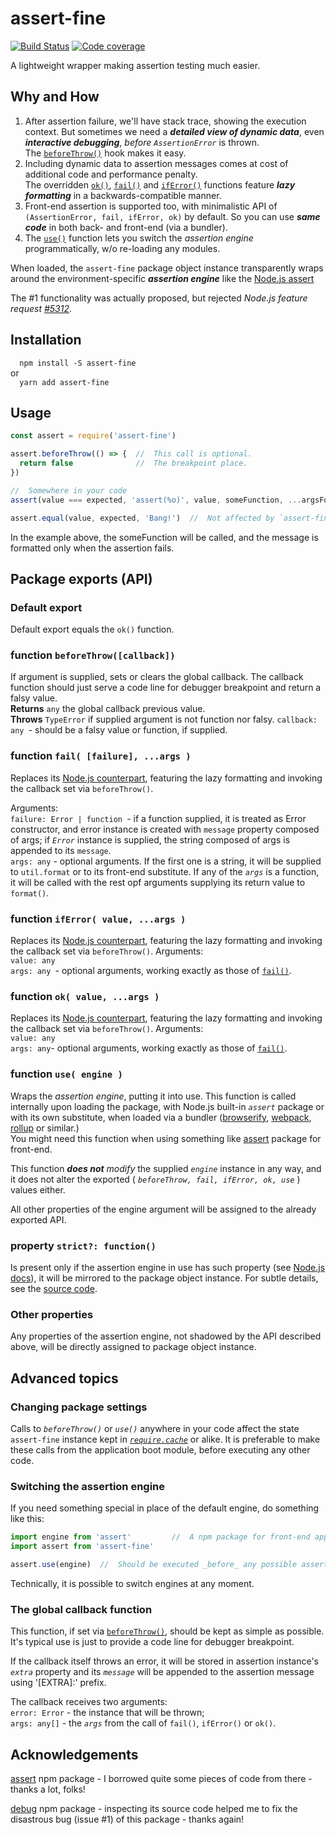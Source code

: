 # assert-fine
[![Build Status](https://travis-ci.org/valango/assert-fine.svg?branch=master)](https://travis-ci.org/valango/assert-fine)  [![Code coverage](https://codecov.io/gh/valango/assert-fine/branch/master/graph/badge.svg)](https://codecov.io/gh/valango/assert-fine)

A lightweight wrapper making assertion testing much easier.

## Why and How
1. After assertion failure, we'll have stack trace, showing the execution context.
But sometimes we need a _**detailed view of dynamic data**_, even
_**interactive debugging**_, _before_ _`AssertionError`_ is thrown.<br />
The [`beforeThrow()`](#function-beforethrowcallback) hook makes it easy.
1. Including dynamic data to assertion messages comes at cost of additional code and
performance penalty.<br />
The overridden [`ok()`](#function-ok-value-args-), [`fail()`](#function-fail-failure-args-)
and [`ifError()`](#function-iferror-value-args-) functions feature _**lazy formatting**_
in a backwards-compatible manner.
1. Front-end assertion is supported too, with minimalistic API of `(AssertionError, fail, ifError, ok)`
by default. So you can use _**same code**_ in both back- and front-end (via a bundler).
1. The [`use()`](#function-use-engine-) function lets you switch the _assertion engine_ programmatically, w/o re-loading
any modules.

When loaded, the `assert-fine` package object instance transparently wraps around
the environment-specific
_**assertion engine**_ like the [Node.js assert](http://nodejs.org/api/assert.html)

The #1 functionality was actually proposed, but rejected _Node.js
feature request [#5312](https://github.com/nodejs/node/issues/5312)_.

## Installation
`  npm install -S assert-fine`<br />or<br />`  yarn add assert-fine`

## Usage
```js
const assert = require('assert-fine')

assert.beforeThrow(() => {  //  This call is optional.
  return false              //  The breakpoint place.
})

//  Somewhere in your code
assert(value === expected, 'assert(%o)', value, someFunction, ...argsForFunction)

assert.equal(value, expected, 'Bang!')  //  Not affected by `assert-fine`.
```
In the example above, the someFunction will be called, and the message is formatted only
when the assertion fails.

## Package exports (API)

### Default export
Default export equals the `ok()` function.

### function `beforeThrow([callback])`
If argument is supplied, sets or clears the global callback. The callback function
should just serve a code line for debugger breakpoint and return a falsy value.<br/>
**Returns** `any` the global callback previous value.<br/>
**Throws** `TypeError` if supplied argument is not function nor falsy.
`callback: any `- should be a falsy value or function, if supplied.

### function `fail( [failure], ...args )`
Replaces its [Node.js counterpart](http://nodejs.org/api/assert.html#assert_assert_fail_message),
featuring the lazy formatting and invoking the callback set via `beforeThrow()`.

Arguments:<br/>
`failure: Error | function `- if a function supplied, it is treated as Error constructor,
and error instance is created with `message` property composed of args;
if _`Error`_ instance is supplied, the string composed of args is appended to its `message`.<br/>
`args: any` - optional arguments. If the first one is a string, it will be supplied to `util.format`
or to its front-end substitute. If any of the _`args`_ is a function, it will be called
with the rest opf arguments supplying its return value to `format()`.

### function `ifError( value, ...args )`
Replaces its [Node.js counterpart](http://nodejs.org/api/assert.html#assert_assert_iferror_value),
featuring the lazy formatting and invoking the callback set via `beforeThrow()`. Arguments:<br/>
`value: any`<br/>
`args: any `- optional arguments, working exactly as those of [`fail()`](#function-fail-failure-args-).

### function `ok( value, ...args )`
Replaces its [Node.js counterpart](http://nodejs.org/api/assert.html#assert_assert_ok_message),
featuring the lazy formatting and invoking the callback set via `beforeThrow()`. Arguments:<br/>
`value: any`<br/>
`args: any`- optional arguments, working exactly as those of [`fail()`](#function-fail-failure-args-).

### function `use( engine )`
Wraps the _assertion engine_, putting it into use.
This function is called internally upon
loading the package, with Node.js built-in _`assert`_ package or with its own substitute,
when loaded via a bundler ([browserify](https://browserify.org/), [webpack](https://webpack.js.org/),
[rollup](https://rollupjs.org) or similar.)<br/>
You might need this function when using something like
[assert](https://github.com/browserify/commonjs-assert) package for front-end.

This function _**does not** modify_ the supplied _`engine`_ instance in any way, and<br/>
it does not alter the exported ( _`beforeThrow, fail, ifError, ok, use`_ ) values either.

All other properties of the engine argument will be assigned to the already exported API.

### property `strict?: function()`
Is present only if the assertion engine in use has such property
(see [Node.js docs](http://nodejs.org/api/assert.html)), it will be mirrored to the
package object instance. For subtle details, see the [source code](src/common.js).

### Other properties
Any properties of the assertion engine, not shadowed by the API described above,
will be directly assigned to package object instance.

## Advanced topics
### Changing package settings
Calls to _`beforeThrow()`_ or _`use()`_ anywhere in your code affect the state `assert-fine` instance
kept in [_`require.cache`_](http://nodejs.org/api/modules.html#modules_require_cache) or alike.
It is preferable to make these calls from the application boot module, before executing
any other code.

### Switching the assertion engine
If you need something special in place of the default engine, do something like this:
```js
import engine from 'assert'         //  A npm package for front-end applications.
import assert from 'assert-fine'

assert.use(engine)  //  Should be executed _before_ any possible assertion call.
```
Technically, it is possible to switch engines at any moment.

### The global callback function
This function, if set  via [`beforeThrow()`](#function-beforethrowcallback), should be kept
as simple as possible. It's typical use is just to provide a code line for debugger breakpoint.

If the callback itself throws an error, it will be stored in assertion instance's _`extra`_
property and its _`message`_ will be appended to the assertion message using '[EXTRA]:' prefix.

The callback receives two arguments:<br/>
`error: Error` - the instance that will be thrown;<br/>
`args: any[]` - the _`args`_ from the call of `fail()`, `ifError()` or `ok()`.

## Acknowledgements
[assert](https://github.com/browserify/commonjs-assert) npm package - I borrowed quite some
pieces of code from there - thanks a lot, folks!

[debug](https://github.com/visionmedia/debug) npm package - inspecting its source code
helped me to fix the disastrous bug (issue #1) of this package - thanks again!
